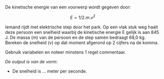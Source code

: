 De kinetische energie van een voorwerp wordt gegeven door:

$$ E = 1/2 . m . v^2 $$

Iemand rijdt met elektrische step door het park. Op een vlak stuk weg haalt deze persoon een snelheid waarbij de kinetische energie E gelijk is aan 845 J. De massa (m) van de persoon en de step samen bedraagt 68,0 kg.
Bereken de snelheid (v) op dat moment afgerond op 2 cijfers na de komma.

Gebruik variabelen en noteer minstens 1 regel commentaar.

*De output is van de vorm:*

- De snelheid is ... meter per seconde.
